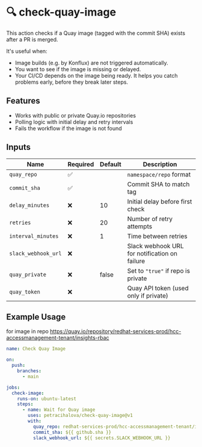 # 🔍 check-quay-image

This action checks if a Quay image (tagged with the commit SHA) exists after a PR is merged.

It's useful when:

* Image builds (e.g. by Konflux) are not triggered automatically.
* You want to see if the image is missing or delayed.
* Your CI/CD depends on the image being ready.
It helps you catch problems early, before they break later steps.

## Features

- Works with public or private Quay.io repositories
- Polling logic with initial delay and retry intervals
- Fails the workflow if the image is not found

## Inputs

| Name               | Required | Default | Description |
|--------------------|----------|---------|-------------|
| `quay_repo`        | ✅       |         | `namespace/repo` format |
| `commit_sha`       | ✅       |         | Commit SHA to match tag |
| `delay_minutes`    | ❌       | 10      | Initial delay before first check |
| `retries`          | ❌       | 20      | Number of retry attempts |
| `interval_minutes` | ❌       | 1       | Time between retries |
| `slack_webhook_url`| ❌       |         | Slack webhook URL for notification on failure |
| `quay_private`     | ❌       | false   | Set to `"true"` if repo is private |
| `quay_token`       | ❌       |         | Quay API token (used only if private) |

## Example Usage
for image in repo https://quay.io/repository/redhat-services-prod/hcc-accessmanagement-tenant/insights-rbac 

```yaml
name: Check Quay Image

on:
  push:
    branches:
      - main

jobs:
  check-image:
    runs-on: ubuntu-latest
    steps:
      - name: Wait for Quay image
        uses: petracihalova/check-quay-image@v1
        with:
          quay_repo: redhat-services-prod/hcc-accessmanagement-tenant/insights-rbac
          commit_sha: ${{ github.sha }}
          slack_webhook_url: ${{ secrets.SLACK_WEBHOOK_URL }}
